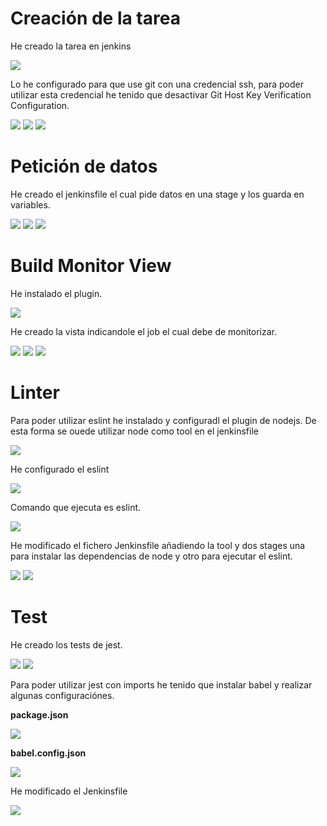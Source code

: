 # Creación de la tarea

He creado la tarea en jenkins

<img src='./img/Screenshot_20230203_175009.png' />

Lo he configurado para que use git con una credencial ssh, para poder utilizar esta credencial he tenido que desactivar Git Host Key Verification Configuration.

<img src='./img/Screenshot_20230203_175058.png' />
<img src='./img/Screenshot_20230203_175752.png' />
<img src='./img/Screenshot_20230203_180015.png' />

# Petición de datos

He creado el jenkinsfile el cual pide datos en una stage y los guarda en variables.

<img src='./img/Screenshot_20230203_182716.png' />
<img src='./img/Screenshot_20230203_175557.png' />
<img src='./img/Screenshot_20230203_175705.png' />

# Build Monitor View

He instalado el plugin.

<img src='./img/Screenshot_20230203_182953.png' />

He creado la vista indicandole el job el cual debe de monitorizar.

<img src='./img/Screenshot_20230203_183455.png' />
<img src='./img/Screenshot_20230203_183523.png' />
<img src='./img/Screenshot_20230203_183542.png' />

# Linter

Para poder utilizar eslint he instalado y configuradl el plugin de nodejs. De esta forma se ouede utilizar node como tool en el jenkinsfile

<img src='./img/Screenshot_20230203_184105.png' />

He configurado el eslint

<img src='./img/Screenshot_20230203_183824.png' />

Comando que ejecuta es eslint.

<img src='./img/Screenshot_20230203_183844.png' />

He modificado el fichero Jenkinsfile añadiendo la tool y dos stages una para instalar las dependencias de node y otro para ejecutar el eslint.

<img src='./img/Screenshot_20230203_184440.png' />
<img src='./img/Screenshot_20230203_184426.png' />

# Test

He creado los tests de jest.

<img src='./img/Captura de pantalla 2023-02-04 150535.png' />
<img src='./img/Captura de pantalla 2023-02-04 150549.png' />

Para poder utilizar jest con imports he tenido que instalar babel y realizar algunas configuraciónes.

**package.json**

<img src='./img/Captura de pantalla 2023-02-04 150851.png' />

**babel.config.json**

<img src='./img/Captura de pantalla 2023-02-04 150900.png' />

He modificado el Jenkinsfile

<img src='./img/Screenshot_20230203_185451.png' />